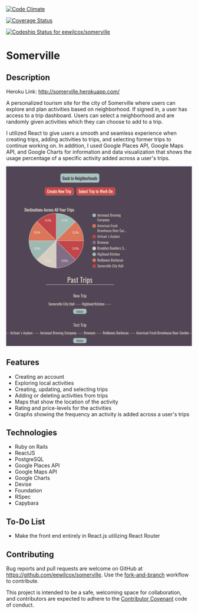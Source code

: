 [![Code Climate](https://codeclimate.com/github/eewilcox/somerville/badges/gpa.svg)](https://codeclimate.com/github/eewilcox/somerville)

[![Coverage Status](https://coveralls.io/repos/github/eewilcox/somerville/badge.svg)](https://coveralls.io/github/eewilcox/somerville)

[ ![Codeship Status for eewilcox/somerville](https://app.codeship.com/projects/363d1ab0-c88f-0134-9f20-6ac8e955f005/status?branch=master)](https://app.codeship.com/projects/199041)

# Somerville

## Description

Heroku Link: http://somerville.herokuapp.com/

A personalized tourism site for the city of Somerville where users can explore and plan activities based on neighborhood. If signed in, a user has access to a trip dashboard. Users can select a neighborhood and are randomly given activities which they can choose to add to a trip.  

I utilized React to give users a smooth and seamless experience when creating trips, adding activities to trips, and selecting former trips to continue working on. In addition, I used Google Places API, Google Maps API, and Google Charts for information and data visualization that shows the usage percentage of a specific activity added across a user's trips.

![Somerville](pic.png)

## Features

* Creating an account
* Exploring local activities
* Creating, updating, and selecting trips
* Adding or deleting activities from trips
* Maps that show the location of the activity
* Rating and price-levels for the activities
* Graphs showing the frequency an activity is added across a user's trips


## Technologies

* Ruby on Rails
* ReactJS
* PostgreSQL
* Google Places API
* Google Maps API
* Google Charts
* Devise
* Foundation
* RSpec
* Capybara

## To-Do List

* Make the front end entirely in React.js utilizing React Router

## Contributing

Bug reports and pull requests are welcome on GitHub at https://github.com/eewilcox/somerville. Use the [fork-and-branch](http://blog.scottlowe.org/2015/01/27/using-fork-branch-git-workflow/) workflow to contribute.

This project is intended to be a safe, welcoming space for collaboration, and contributors are expected to adhere to the [Contributor Covenant](http://contributor-covenant.org) code of conduct.
